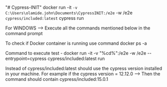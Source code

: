 "# Cypress-INIT" 
docker run -it `
  -v C:\Users\olamide.john\Documents\CypressINIT:/e2e `
  -w /e2e `
  cypress/included:latest `
  cypress run


For WINDOWS --> Execute all the commands mentioned below in the command prompt

To check if Docker container is running use command docker ps -a

Command to execute test - docker run -it -v "%cd%":/e2e -w /e2e --entrypoint=cypress cypress/included:latest run

Instead of cypress/included:latest should use the cypress version installed in your machine. For example if the cypress version = 12.12.0 --> Then the command should contain cypress/included:15.0.1
